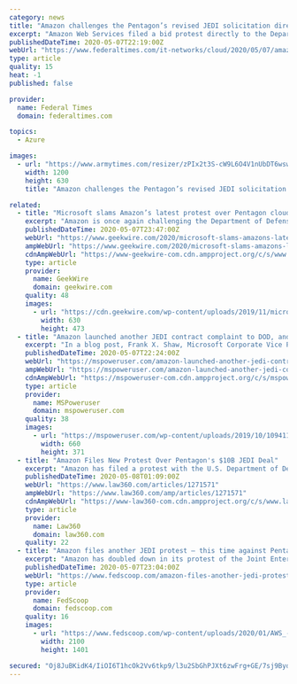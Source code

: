 ```yaml
---
category: news
title: "Amazon challenges the Pentagon’s revised JEDI solicitation directly to the department"
excerpt: "Amazon Web Services filed a bid protest directly to the Department of Defense challenging “ambiguous aspects” of the Pentagon’s revised solicitation for its embattled enterprise cloud contract. AWS’ challenge is in response to a revised solicitation from DoD regarding a specific technical requirement of the Joint Enterprise Defense Infrastructure cloud contract that AWS had challenged."
publishedDateTime: 2020-05-07T22:19:00Z
webUrl: "https://www.federaltimes.com/it-networks/cloud/2020/05/07/amazon-challenges-the-pentagons-revised-jedi-solicitation-directly-to-the-department/"
type: article
quality: 15
heat: -1
published: false

provider:
  name: Federal Times
  domain: federaltimes.com

topics:
  - Azure

images:
  - url: "https://www.armytimes.com/resizer/zPIx2t3S-cW9L6O4V1nUbDT6wsw=/1200x630/filters:quality(100)/arc-anglerfish-arc2-prod-mco.s3.amazonaws.com/public/SPQTUFFMHRFI7FZBGH36NHJ5MA.jpg"
    width: 1200
    height: 630
    title: "Amazon challenges the Pentagon’s revised JEDI solicitation directly to the department"

related:
  - title: "Microsoft slams Amazon’s latest protest over Pentagon cloud contract as ‘a way to avoid the consequences of its own bad business decisions’"
    excerpt: "Amazon is once again challenging the Department of Defense’s decision to award a $10 billion cloud contract to Microsoft. Amazon filed a protest of the award directly with the DoD after a"
    publishedDateTime: 2020-05-07T23:47:00Z
    webUrl: "https://www.geekwire.com/2020/microsoft-slams-amazons-latest-protest-pentagon-cloud-contract-way-avoid-consequences-bad-business-decisions/"
    ampWebUrl: "https://www.geekwire.com/2020/microsoft-slams-amazons-latest-protest-pentagon-cloud-contract-way-avoid-consequences-bad-business-decisions/amp/"
    cdnAmpWebUrl: "https://www-geekwire-com.cdn.ampproject.org/c/s/www.geekwire.com/2020/microsoft-slams-amazons-latest-protest-pentagon-cloud-contract-way-avoid-consequences-bad-business-decisions/amp/"
    type: article
    provider:
      name: GeekWire
      domain: geekwire.com
    quality: 48
    images:
      - url: "https://cdn.geekwire.com/wp-content/uploads/2019/11/microsoft-630x473.jpg"
        width: 630
        height: 473
  - title: "Amazon launched another JEDI contract complaint to DOD, and Microsoft responds"
    excerpt: "In a blog post, Frank X. Shaw, Microsoft Corporate Vice President, Communications, revealed that Amazon has launched another bid to prevent Microsoft from fulfilling the Pentagon’s JEDI contract, which would update the Department of Defences’s IT services to a modern cloud-based back-end."
    publishedDateTime: 2020-05-07T22:24:00Z
    webUrl: "https://mspoweruser.com/amazon-launched-another-jedi-contract-complaint-to-dod-and-microsoft-responds/"
    ampWebUrl: "https://mspoweruser.com/amazon-launched-another-jedi-contract-complaint-to-dod-and-microsoft-responds/amp/"
    cdnAmpWebUrl: "https://mspoweruser-com.cdn.ampproject.org/c/s/mspoweruser.com/amazon-launched-another-jedi-contract-complaint-to-dod-and-microsoft-responds/amp/"
    type: article
    provider:
      name: MSPoweruser
      domain: mspoweruser.com
    quality: 38
    images:
      - url: "https://mspoweruser.com/wp-content/uploads/2019/10/109411443_gettyimages-853699560.jpg"
        width: 660
        height: 371
  - title: "Amazon Files New Protest Over Pentagon's $10B JEDI Deal"
    excerpt: "Amazon has filed a protest with the U.S. Department of Defense over the contentious $10 billion JEDI cloud computing deal, saying Thursday that the DOD had refused to answer questions about ambiguities in the solicitation."
    publishedDateTime: 2020-05-08T01:09:00Z
    webUrl: "https://www.law360.com/articles/1271571"
    ampWebUrl: "https://www.law360.com/amp/articles/1271571"
    cdnAmpWebUrl: "https://www-law360-com.cdn.ampproject.org/c/s/www.law360.com/amp/articles/1271571"
    type: article
    provider:
      name: Law360
      domain: law360.com
    quality: 22
  - title: "Amazon files another JEDI protest — this time against Pentagon’s corrective action"
    excerpt: "Amazon has doubled down in its protest of the Joint Enterprise Defense Infrastructure (JEDI) cloud contract. The company filed a second, concurrent bid protest this week directly with the Department of Defense asking for more clarity around the corrective action it has proposed taking on the JEDI contract."
    publishedDateTime: 2020-05-07T23:04:00Z
    webUrl: "https://www.fedscoop.com/amazon-files-another-jedi-protest-time-pentagons-corrective-action/"
    type: article
    provider:
      name: FedScoop
      domain: fedscoop.com
    quality: 16
    images:
      - url: "https://www.fedscoop.com/wp-content/uploads/2020/01/AWS_-_Amazon_Web_Services_Office_in_Houston_Texas_46600198075.jpg"
        width: 2100
        height: 1401

secured: "Oj8JuBKidK4/IiOI6T1hcOk2Vv6tkp9/l3u2SbGhPJXt6zwFrg+GE/7sj9ByduVPtPv9EC1b+WC3qfM1HFIG+h/Hpg5QxFkvTMqP+e2DzKTpKUJxhWjL0CmVwKBAKv7qOf0Akdj1oIOvOQqBmyFU2I3Vj5qmNv/5VSxX8px6W3Qf1Dcq6oUTktFtQ6XapAr/cmcqLOsK/OODVwmuApmLhw8hc3G4DEOfvDMIUAjSPdh+DPDXDFgUK3WXC9r781KHa5yh+ord14KsFAVhNfqcIjcRlmVo53nar6rR7qNPyFErfN2r7DwGVR45G9QcnnTZvGlBIppGbICxmTy6EAgya2FsvOwmQbe/flIrB/np3x4tI/I64l8EBunUJiWjF76lvEhdgXgIDYW5Nw5b5Ix4pFWJVVSf1FPwMpVsXlmob80zRWijgfGlMpRJW1D/p3mVzOqk3XqYnjdTAo0wVn1rMSBBtZSbamxiVFqqdNjFF3I=;ub1mDsu/tIUK7SF0HfLo6g=="
---
```


